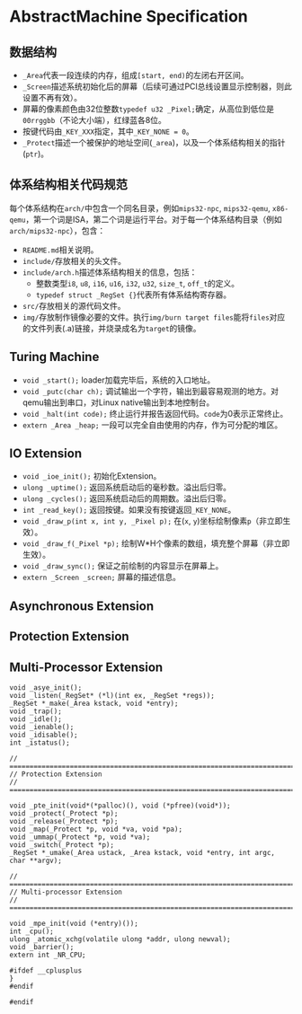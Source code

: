 # AbstractMachine Specification

## 数据结构

* `_Area`代表一段连续的内存，组成`[start, end)`的左闭右开区间。
* `_Screen`描述系统初始化后的屏幕（后续可通过PCI总线设置显示控制器，则此设置不再有效）。
* 屏幕的像素颜色由32位整数`typedef u32 _Pixel;`确定，从高位到低位是`00rrggbb`（不论大小端），红绿蓝各8位。
* 按键代码由`_KEY_XXX`指定，其中`_KEY_NONE = 0`。
* `_Protect`描述一个被保护的地址空间(`_area`)，以及一个体系结构相关的指针(`ptr`)。

## 体系结构相关代码规范

每个体系结构在`arch/`中包含一个同名目录，例如`mips32-npc`, `mips32-qemu`, `x86-qemu`，第一个词是ISA，第二个词是运行平台。对于每一个体系结构目录（例如`arch/mips32-npc`），包含：

* `README.md`相关说明。
* `include/`存放相关的头文件。
* `include/arch.h`描述体系结构相关的信息，包括：
  * 整数类型`i8`, `u8`, `i16`, `u16`, `i32`, `u32`, `size_t`, `off_t`的定义。
  * `typedef struct _RegSet {}`代表所有体系结构寄存器。
* `src/`存放相关的源代码文件。
* `img/`存放制作镜像必要的文件。执行`img/burn target files`能将`files`对应的文件列表(.a)链接，并烧录成名为`target`的镜像。

## Turing Machine

* `void _start();` loader加载完毕后，系统的入口地址。
* `void _putc(char ch);` 调试输出一个字符，输出到最容易观测的地方。对qemu输出到串口，对Linux native输出到本地控制台。
* `void _halt(int code);` 终止运行并报告返回代码。`code`为0表示正常终止。
* `extern _Area _heap;` 一段可以完全自由使用的内存，作为可分配的堆区。

## IO Extension

* `void _ioe_init();` 初始化Extension。
* `ulong _uptime();` 返回系统启动后的毫秒数。溢出后归零。
* `ulong _cycles();` 返回系统启动后的周期数。溢出后归零。
* `int _read_key();` 返回按键。如果没有按键返回`_KEY_NONE`。
* `void _draw_p(int x, int y, _Pixel p);` 在(`x`, `y`)坐标绘制像素`p`（非立即生效）。
* `void _draw_f(_Pixel *p);` 绘制W*H个像素的数组，填充整个屏幕（非立即生效）。
* `void _draw_sync();` 保证之前绘制的内容显示在屏幕上。
* `extern _Screen _screen;` 屏幕的描述信息。

## Asynchronous Extension

## Protection Extension

## Multi-Processor Extension

```
void _asye_init();
void _listen(_RegSet* (*l)(int ex, _RegSet *regs));
_RegSet *_make(_Area kstack, void *entry);
void _trap();
void _idle();
void _ienable();
void _idisable();
int _istatus();

// =======================================================================
// Protection Extension
// =======================================================================

void _pte_init(void*(*palloc)(), void (*pfree)(void*));
void _protect(_Protect *p);
void _release(_Protect *p);
void _map(_Protect *p, void *va, void *pa);
void _ummap(_Protect *p, void *va);
void _switch(_Protect *p);
_RegSet *_umake(_Area ustack, _Area kstack, void *entry, int argc, char **argv);

// =======================================================================
// Multi-processor Extension
// =======================================================================

void _mpe_init(void (*entry)());
int _cpu();
ulong _atomic_xchg(volatile ulong *addr, ulong newval);
void _barrier();
extern int _NR_CPU;

#ifdef __cplusplus
}
#endif

#endif
```
